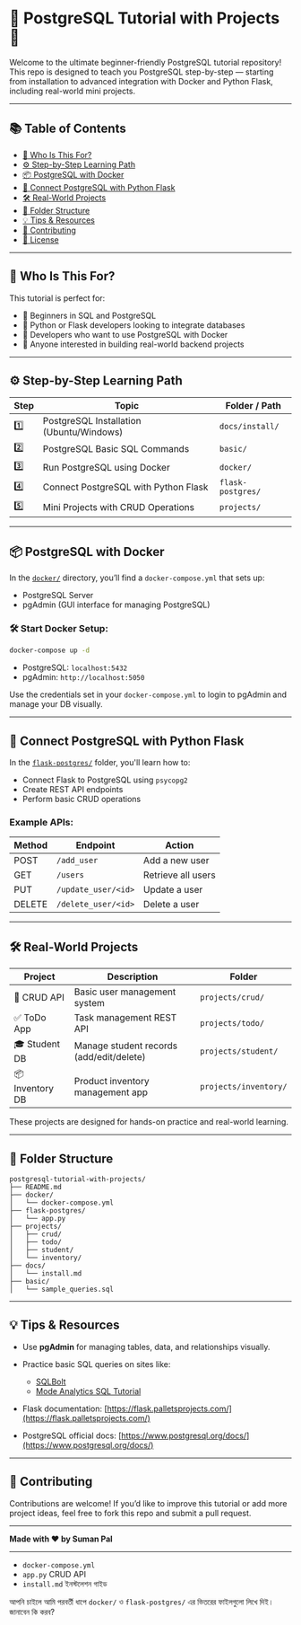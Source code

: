 # 📘 PostgreSQL Tutorial with Projects 🚀

Welcome to the ultimate beginner-friendly PostgreSQL tutorial repository!  
This repo is designed to teach you PostgreSQL step-by-step — starting from installation to advanced integration with Docker and Python Flask, including real-world mini projects.

---

## 📚 Table of Contents

- [🎯 Who Is This For?](#-who-is-this-for)
- [⚙️ Step-by-Step Learning Path](#️-step-by-step-learning-path)
- [📦 PostgreSQL with Docker](#-postgresql-with-docker)
- [🐍 Connect PostgreSQL with Python Flask](#-connect-postgresql-with-python-flask)
- [🛠️ Real-World Projects](#️-real-world-projects)
- [📁 Folder Structure](#-folder-structure)
- [💡 Tips & Resources](#-tips--resources)
- [🤝 Contributing](#-contributing)
- [📜 License](#-license)

---

## 🎯 Who Is This For?

This tutorial is perfect for:

- 🔰 Beginners in SQL and PostgreSQL
- 🐍 Python or Flask developers looking to integrate databases
- 🐳 Developers who want to use PostgreSQL with Docker
- 🧠 Anyone interested in building real-world backend projects

---

## ⚙️ Step-by-Step Learning Path

| Step | Topic                              | Folder / Path          |
|------|------------------------------------|-------------------------|
| 1️⃣   | PostgreSQL Installation (Ubuntu/Windows) | `docs/install/`     |
| 2️⃣   | PostgreSQL Basic SQL Commands      | `basic/`               |
| 3️⃣   | Run PostgreSQL using Docker        | `docker/`              |
| 4️⃣   | Connect PostgreSQL with Python Flask | `flask-postgres/`   |
| 5️⃣   | Mini Projects with CRUD Operations | `projects/`            |

---

## 📦 PostgreSQL with Docker

In the [`docker/`](docker/) directory, you’ll find a `docker-compose.yml` that sets up:

- PostgreSQL Server
- pgAdmin (GUI interface for managing PostgreSQL)

### 🛠️ Start Docker Setup:

```bash
docker-compose up -d
````

* PostgreSQL: `localhost:5432`
* pgAdmin: `http://localhost:5050`

Use the credentials set in your `docker-compose.yml` to login to pgAdmin and manage your DB visually.

---

## 🐍 Connect PostgreSQL with Python Flask

In the [`flask-postgres/`](flask-postgres/) folder, you'll learn how to:

* Connect Flask to PostgreSQL using `psycopg2`
* Create REST API endpoints
* Perform basic CRUD operations

### Example APIs:

| Method | Endpoint            | Action             |
| ------ | ------------------- | ------------------ |
| POST   | `/add_user`         | Add a new user     |
| GET    | `/users`            | Retrieve all users |
| PUT    | `/update_user/<id>` | Update a user      |
| DELETE | `/delete_user/<id>` | Delete a user      |

---

## 🛠️ Real-World Projects

| Project         | Description                              | Folder                |
| --------------- | ---------------------------------------- | --------------------- |
| 🧾 CRUD API     | Basic user management system             | `projects/crud/`      |
| ✅ ToDo App      | Task management REST API                 | `projects/todo/`      |
| 🎓 Student DB   | Manage student records (add/edit/delete) | `projects/student/`   |
| 📦 Inventory DB | Product inventory management app         | `projects/inventory/` |

These projects are designed for hands-on practice and real-world learning.

---

## 📁 Folder Structure

```
postgresql-tutorial-with-projects/
├── README.md
├── docker/
│   └── docker-compose.yml
├── flask-postgres/
│   └── app.py
├── projects/
│   ├── crud/
│   ├── todo/
│   ├── student/
│   └── inventory/
├── docs/
│   └── install.md
├── basic/
│   └── sample_queries.sql
```

---

## 💡 Tips & Resources

* Use **pgAdmin** for managing tables, data, and relationships visually.
* Practice basic SQL queries on sites like:

  * [SQLBolt](https://sqlbolt.com/)
  * [Mode Analytics SQL Tutorial](https://mode.com/sql-tutorial/)
* Flask documentation: [https://flask.palletsprojects.com/](https://flask.palletsprojects.com/)
* PostgreSQL official docs: [https://www.postgresql.org/docs/](https://www.postgresql.org/docs/)

---

## 🤝 Contributing

Contributions are welcome!
If you’d like to improve this tutorial or add more project ideas, feel free to fork this repo and submit a pull request.

---


**Made with ❤️ by Suman Pal**

---
   - `docker-compose.yml`
   - `app.py` CRUD API
   - `install.md` ইনস্টলেশন গাইড

আপনি চাইলে আমি পরবর্তী ধাপে `docker/` ও `flask-postgres/` এর ভিতরের ফাইলগুলো লিখে দিই। জানাবেন কি করব?
```

